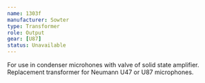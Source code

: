 ```yaml
---
name: 1303f
manufacturer: Sowter
type: Transformer
role: Output
gear: [U87]
status: Unavailable
---
```


For use in condenser microhones with valve of solid state amplifier. Replacement transformer for Neumann U47 or U87 microphones.
